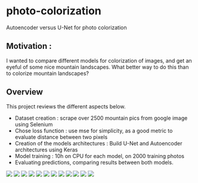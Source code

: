 # photo-colorization
Autoencoder versus U-Net for photo colorization

## Motivation :
I wanted to compare different models for colorization of images, and get an eyeful of some nice mountain landscapes. What better way to do this than to colorize mountain landscapes?


## Overview
This project reviews the different aspects below.

 - Dataset creation : scrape over 2500 mountain pics from google image using Selenium
 - Chose loss function : use mse for simplicity, as a good metric to evaluate distance between two pixels
 - Creation of the models architectures : Build U-Net and Autoencoder architectures using Keras
 - Model training : 10h on CPU for each model, on 2000 training photos
 - Evaluating predictions, comparing results between both models.

<img src=https://github.com/Prevost-Guillaume/photo-colorization/Figure_1.png>
<img src=https://github.com/Prevost-Guillaume/photo-colorization/Figure_2.png>
<img src=https://github.com/Prevost-Guillaume/photo-colorization/Figure_3.png>
<img src=https://github.com/Prevost-Guillaume/photo-colorization/Figure_4.png>
<img src=https://github.com/Prevost-Guillaume/photo-colorization/Figure_5.png>
<img src=https://github.com/Prevost-Guillaume/photo-colorization/Figure_6.png>
<img src=https://github.com/Prevost-Guillaume/photo-colorization/Figure_7.png>
<img src=https://github.com/Prevost-Guillaume/photo-colorization/Figure_8.png>
<img src=https://github.com/Prevost-Guillaume/photo-colorization/Figure_9.png>
<img src=https://github.com/Prevost-Guillaume/photo-colorization/Figure_10.png>
<img src=https://github.com/Prevost-Guillaume/photo-colorization/Figure_11.png>
<img src=https://github.com/Prevost-Guillaume/photo-colorization/Figure_12.png>


